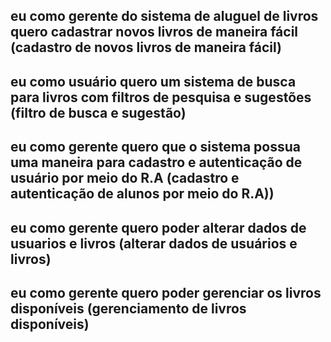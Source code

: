 eu como gerente do sistema de aluguel de livros
quero cadastrar novos livros de maneira fácil
(cadastro de novos livros de maneira fácil)
------------------------------------
eu como usuário quero um sistema de busca para livros
com filtros de pesquisa  e sugestões
(filtro de busca e sugestão)
-------------------------------------
eu como gerente quero que o sistema possua uma
maneira para cadastro e autenticação de usuário
por meio do R.A
(cadastro e autenticação de alunos por meio do R.A))
--------------------------------------
eu como gerente quero poder alterar dados de usuarios
e livros
(alterar dados de usuários e livros)
--------------------------------------
eu como gerente quero poder gerenciar os livros
disponíveis
(gerenciamento de livros disponíveis)
---------------------------------



